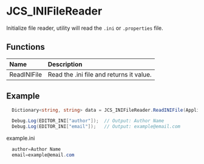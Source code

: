 # JCS_INIFileReader

Initialize file reader, utility will read the `.ini` or `.properties` file.

## Functions

| Name        | Description                              |
|:------------|:-----------------------------------------|
| ReadINIFile | Read the .ini file and returns it value. |

## Example

```cs
  Dictionary<string, string> data = JCS_INIFileReader.ReadINIFile(Application.dataPath + "/example.ini");

  Debug.Log(EDITOR_INI["author"]);  // Output: Author Name
  Debug.Log(EDITOR_INI["email"]);   // Output: example@email.com
```

example.ini

```cs
  author=Author Name
  email=example@email.com
```
